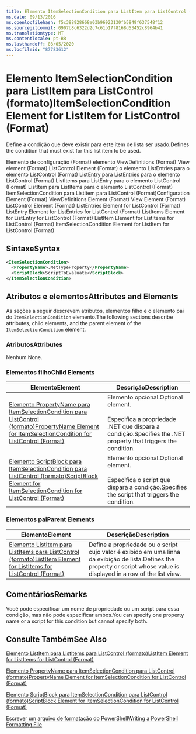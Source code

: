 ```yaml
---
title: Elemento ItemSelectionCondition para ListItem para ListControl (Format) | Microsoft Docs
ms.date: 09/13/2016
ms.openlocfilehash: f5c388928668e03b96923130fb5849f637548f12
ms.sourcegitcommit: 0907b8c6322d2c7c61b17f8168d53452c8964b41
ms.translationtype: MT
ms.contentlocale: pt-BR
ms.lasthandoff: 08/05/2020
ms.locfileid: "87783612"
---
```

# <a name="itemselectioncondition-element-for-listitem-for-listcontrol-format"></a><span data-ttu-id="f097f-102">Elemento ItemSelectionCondition para ListItem para ListControl (formato)</span><span class="sxs-lookup"><span data-stu-id="f097f-102">ItemSelectionCondition Element for ListItem for ListControl (Format)</span></span>

<span data-ttu-id="f097f-103">Define a condição que deve existir para este item de lista ser usado.</span><span class="sxs-lookup"><span data-stu-id="f097f-103">Defines the condition that must exist for this list item to be used.</span></span>

<span data-ttu-id="f097f-104">Elemento de configuração (Format) elemento ViewDefinitions (Format) View element (Format) ListControl Element (Format) o elemento ListEntries para o elemento ListControl (Format) ListEntry para ListEntries para o elemento ListControl (Format) ListItems para ListEntry para o elemento ListControl (Format) ListItem para ListItems para o elemento ListControl (Format) ItemSelectionCondition para ListItem para ListControl (Format)</span><span class="sxs-lookup"><span data-stu-id="f097f-104">Configuration Element (Format) ViewDefinitions Element (Format) View Element (Format) ListControl Element (Format) ListEntries Element for ListControl (Format) ListEntry Element for ListEntries for ListControl (Format) ListItems Element for ListEntry for ListControl (Format) ListItem Element for ListItems for ListControl (Format) ItemSelectionCondition Element for ListItem for ListControl (Format)</span></span>

## <a name="syntax"></a><span data-ttu-id="f097f-105">Sintaxe</span><span class="sxs-lookup"><span data-stu-id="f097f-105">Syntax</span></span>

```xml
<ItemSelectionCondition>
  <PropertyName>.NetTypeProperty</PropertyName>
  <ScriptBlock>ScriptToEvaluate</ScriptBlock>
</ItemSelectionCondition>
```

## <a name="attributes-and-elements"></a><span data-ttu-id="f097f-106">Atributos e elementos</span><span class="sxs-lookup"><span data-stu-id="f097f-106">Attributes and Elements</span></span>

<span data-ttu-id="f097f-107">As seções a seguir descrevem atributos, elementos filho e o elemento pai do `ItemSelectionCondition` elemento.</span><span class="sxs-lookup"><span data-stu-id="f097f-107">The following sections describe attributes, child elements, and the parent element of the `ItemSelectionCondition` element.</span></span>

### <a name="attributes"></a><span data-ttu-id="f097f-108">Atributos</span><span class="sxs-lookup"><span data-stu-id="f097f-108">Attributes</span></span>

<span data-ttu-id="f097f-109">Nenhum.</span><span class="sxs-lookup"><span data-stu-id="f097f-109">None.</span></span>

### <a name="child-elements"></a><span data-ttu-id="f097f-110">Elementos filho</span><span class="sxs-lookup"><span data-stu-id="f097f-110">Child Elements</span></span>

|<span data-ttu-id="f097f-111">Elemento</span><span class="sxs-lookup"><span data-stu-id="f097f-111">Element</span></span>|<span data-ttu-id="f097f-112">Descrição</span><span class="sxs-lookup"><span data-stu-id="f097f-112">Description</span></span>|
|-------------|-----------------|
|[<span data-ttu-id="f097f-113">Elemento PropertyName para ItemSelectionCondition para ListControl (formato)</span><span class="sxs-lookup"><span data-stu-id="f097f-113">PropertyName Element for ItemSelectionCondition for ListControl (Format)</span></span>](./propertyname-element-for-itemselectioncondition-for-listcontrol-format.md)|<span data-ttu-id="f097f-114">Elemento opcional.</span><span class="sxs-lookup"><span data-stu-id="f097f-114">Optional element.</span></span><br /><br /> <span data-ttu-id="f097f-115">Especifica a propriedade .NET que dispara a condição.</span><span class="sxs-lookup"><span data-stu-id="f097f-115">Specifies the .NET property that triggers the condition.</span></span>|
|[<span data-ttu-id="f097f-116">Elemento ScriptBlock para ItemSelectionCondition para ListControl (formato)</span><span class="sxs-lookup"><span data-stu-id="f097f-116">ScriptBlock Element for ItemSelectionCondition for ListControl (Format)</span></span>](./scriptblock-element-for-itemselectioncondition-for-listcontrol-format.md)|<span data-ttu-id="f097f-117">Elemento opcional.</span><span class="sxs-lookup"><span data-stu-id="f097f-117">Optional element.</span></span><br /><br /> <span data-ttu-id="f097f-118">Especifica o script que dispara a condição.</span><span class="sxs-lookup"><span data-stu-id="f097f-118">Specifies the script that triggers the condition.</span></span>|

### <a name="parent-elements"></a><span data-ttu-id="f097f-119">Elementos pai</span><span class="sxs-lookup"><span data-stu-id="f097f-119">Parent Elements</span></span>

|<span data-ttu-id="f097f-120">Elemento</span><span class="sxs-lookup"><span data-stu-id="f097f-120">Element</span></span>|<span data-ttu-id="f097f-121">Descrição</span><span class="sxs-lookup"><span data-stu-id="f097f-121">Description</span></span>|
|-------------|-----------------|
|[<span data-ttu-id="f097f-122">Elemento ListItem para ListItems para ListControl (formato)</span><span class="sxs-lookup"><span data-stu-id="f097f-122">ListItem Element for ListItems for ListControl (Format)</span></span>](./listitem-element-for-listitems-for-listcontrol-format.md)|<span data-ttu-id="f097f-123">Define a propriedade ou o script cujo valor é exibido em uma linha da exibição de lista.</span><span class="sxs-lookup"><span data-stu-id="f097f-123">Defines the property or script whose value is displayed in a row of the list view.</span></span>|

## <a name="remarks"></a><span data-ttu-id="f097f-124">Comentários</span><span class="sxs-lookup"><span data-stu-id="f097f-124">Remarks</span></span>

<span data-ttu-id="f097f-125">Você pode especificar um nome de propriedade ou um script para essa condição, mas não pode especificar ambos.</span><span class="sxs-lookup"><span data-stu-id="f097f-125">You can specify one property name or a script for this condition but cannot specify both.</span></span>

## <a name="see-also"></a><span data-ttu-id="f097f-126">Consulte Também</span><span class="sxs-lookup"><span data-stu-id="f097f-126">See Also</span></span>

[<span data-ttu-id="f097f-127">Elemento ListItem para ListItems para ListControl (formato)</span><span class="sxs-lookup"><span data-stu-id="f097f-127">ListItem Element for ListItems for ListControl (Format)</span></span>](./listitem-element-for-listitems-for-listcontrol-format.md)

[<span data-ttu-id="f097f-128">Elemento PropertyName para ItemSelectionCondition para ListControl (formato)</span><span class="sxs-lookup"><span data-stu-id="f097f-128">PropertyName Element for ItemSelectionCondition for ListControl (Format)</span></span>](./propertyname-element-for-itemselectioncondition-for-listcontrol-format.md)

[<span data-ttu-id="f097f-129">Elemento ScriptBlock para ItemSelectionCondition para ListControl (formato)</span><span class="sxs-lookup"><span data-stu-id="f097f-129">ScriptBlock Element for ItemSelectionCondition for ListControl (Format)</span></span>](./scriptblock-element-for-itemselectioncondition-for-listcontrol-format.md)

[<span data-ttu-id="f097f-130">Escrever um arquivo de formatação do PowerShell</span><span class="sxs-lookup"><span data-stu-id="f097f-130">Writing a PowerShell Formatting File</span></span>](./writing-a-powershell-formatting-file.md)
